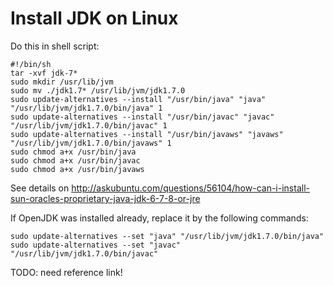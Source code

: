 # Install JDK on Linux

Do this in shell script:

    #!/bin/sh
    tar -xvf jdk-7*
    sudo mkdir /usr/lib/jvm
    sudo mv ./jdk1.7* /usr/lib/jvm/jdk1.7.0
    sudo update-alternatives --install "/usr/bin/java" "java" "/usr/lib/jvm/jdk1.7.0/bin/java" 1
    sudo update-alternatives --install "/usr/bin/javac" "javac" "/usr/lib/jvm/jdk1.7.0/bin/javac" 1
    sudo update-alternatives --install "/usr/bin/javaws" "javaws" "/usr/lib/jvm/jdk1.7.0/bin/javaws" 1
    sudo chmod a+x /usr/bin/java
    sudo chmod a+x /usr/bin/javac
    sudo chmod a+x /usr/bin/javaws

See details on <http://askubuntu.com/questions/56104/how-can-i-install-sun-oracles-proprietary-java-jdk-6-7-8-or-jre> 

If OpenJDK was installed already, replace it by the following commands: 

    sudo update-alternatives --set "java" "/usr/lib/jvm/jdk1.7.0/bin/java"
    sudo update-alternatives --set "javac" "/usr/lib/jvm/jdk1.7.0/bin/javac"

TODO: need reference link!